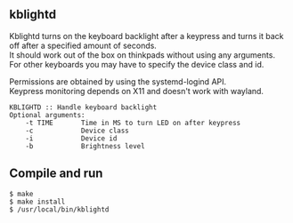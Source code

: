 ## kblightd

Kblightd turns on the keyboard backlight after a keypress and turns it back off after a specified amount of seconds.  
It should work out of the box on thinkpads without using any arguments.  
For other keyboards you may have to specify the device class and id.  

Permissions are obtained by using the systemd-logind API.  
Keypress monitoring depends on X11 and doesn't work with wayland.  

    KBLIGHTD :: Handle keyboard backlight
    Optional arguments:
        -t TIME       Time in MS to turn LED on after keypress
        -c            Device class
        -i            Device id
        -b            Brightness level

## Compile and run

    $ make
    $ make install
    $ /usr/local/bin/kblightd
